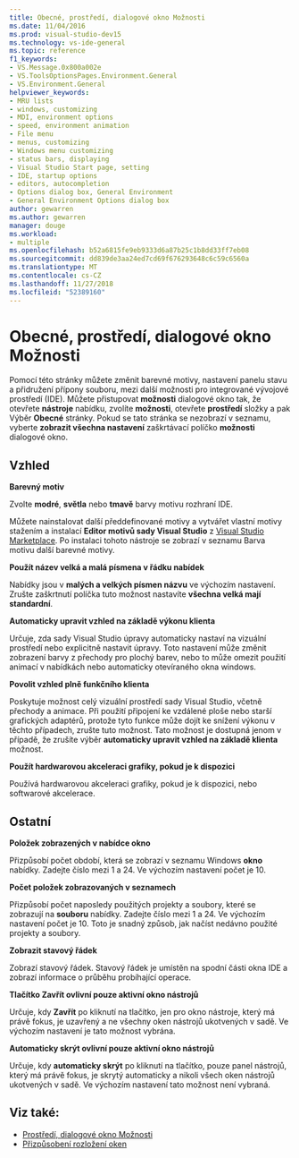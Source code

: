 ```yaml
---
title: Obecné, prostředí, dialogové okno Možnosti
ms.date: 11/04/2016
ms.prod: visual-studio-dev15
ms.technology: vs-ide-general
ms.topic: reference
f1_keywords:
- VS.Message.0x800a002e
- VS.ToolsOptionsPages.Environment.General
- VS.Environment.General
helpviewer_keywords:
- MRU lists
- windows, customizing
- MDI, environment options
- speed, environment animation
- File menu
- menus, customizing
- Windows menu customizing
- status bars, displaying
- Visual Studio Start page, setting
- IDE, startup options
- editors, autocompletion
- Options dialog box, General Environment
- General Environment Options dialog box
author: gewarren
ms.author: gewarren
manager: douge
ms.workload:
- multiple
ms.openlocfilehash: b52a6815fe9eb9333d6a87b25c1b8dd33ff7eb08
ms.sourcegitcommit: dd839de3aa24ed7cd69f676293648c6c59c6560a
ms.translationtype: MT
ms.contentlocale: cs-CZ
ms.lasthandoff: 11/27/2018
ms.locfileid: "52389160"
---
```

# <a name="general-environment-options-dialog-box"></a>Obecné, prostředí, dialogové okno Možnosti

Pomocí této stránky můžete změnit barevné motivy, nastavení panelu stavu a přidružení přípony souboru, mezi další možnosti pro integrované vývojové prostředí (IDE). Můžete přistupovat **možnosti** dialogové okno tak, že otevřete **nástroje** nabídku, zvolíte **možnosti**, otevřete **prostředí** složky a pak Výběr **Obecné** stránky. Pokud se tato stránka se nezobrazí v seznamu, vyberte **zobrazit všechna nastavení** zaškrtávací políčko **možnosti** dialogové okno.

## <a name="visual-experience"></a>Vzhled

**Barevný motiv**

Zvolte **modré**, **světla** nebo **tmavě** barvy motivu rozhraní IDE.

Můžete nainstalovat další předdefinované motivy a vytvářet vlastní motivy stažením a instalací **Editor motivů sady Visual Studio** z [Visual Studio Marketplace](https://marketplace.visualstudio.com/items?itemName=VisualStudioPlatformTeam.VisualStudio2017ColorThemeEditor). Po instalaci tohoto nástroje se zobrazí v seznamu Barva motivu další barevné motivy.

**Použít název velká a malá písmena v řádku nabídek**

Nabídky jsou v **malých a velkých písmen názvu** ve výchozím nastavení. Zrušte zaškrtnutí políčka tuto možnost nastavíte **všechna velká mají standardní**.

**Automaticky upravit vzhled na základě výkonu klienta**

Určuje, zda sady Visual Studio úpravy automaticky nastaví na vizuální prostředí nebo explicitně nastavit úpravy. Toto nastavení může změnit zobrazení barvy z přechody pro plochý barev, nebo to může omezit použití animací v nabídkách nebo automaticky otevíraného okna windows.

**Povolit vzhled plně funkčního klienta**

Poskytuje možnost celý vizuální prostředí sady Visual Studio, včetně přechody a animace. Při použití připojení ke vzdálené ploše nebo starší grafických adaptérů, protože tyto funkce může dojít ke snížení výkonu v těchto případech, zrušte tuto možnost. Tato možnost je dostupná jenom v případě, že zrušíte výběr **automaticky upravit vzhled na základě klienta** možnost.

**Použít hardwarovou akceleraci grafiky, pokud je k dispozici**

Používá hardwarovou akceleraci grafiky, pokud je k dispozici, nebo softwarové akcelerace.

## <a name="other"></a>Ostatní

**Položek zobrazených v nabídce okno**

Přizpůsobí počet období, která se zobrazí v seznamu Windows **okno** nabídky. Zadejte číslo mezi 1 a 24. Ve výchozím nastavení počet je 10.

**Počet položek zobrazovaných v seznamech**

Přizpůsobí počet naposledy použitých projekty a soubory, které se zobrazují na **souboru** nabídky. Zadejte číslo mezi 1 a 24. Ve výchozím nastavení počet je 10. Toto je snadný způsob, jak načíst nedávno použité projekty a soubory.

**Zobrazit stavový řádek**

Zobrazí stavový řádek. Stavový řádek je umístěn na spodní části okna IDE a zobrazí informace o průběhu probíhající operace.

**Tlačítko Zavřít ovlivní pouze aktivní okno nástrojů**

Určuje, kdy **Zavřít** po kliknutí na tlačítko, jen pro okno nástroje, který má právě fokus, je uzavřený a ne všechny oken nástrojů ukotvených v sadě. Ve výchozím nastavení je tato možnost vybrána.

**Automaticky skrýt ovlivní pouze aktivní okno nástrojů**

Určuje, kdy **automaticky skrýt** po kliknutí na tlačítko, pouze panel nástrojů, který má právě fokus, je skrytý automaticky a nikoli všech oken nástrojů ukotvených v sadě. Ve výchozím nastavení tato možnost není vybraná.

## <a name="see-also"></a>Viz také:

- [Prostředí, dialogové okno Možnosti](../../ide/reference/environment-options-dialog-box.md)
- [Přizpůsobení rozložení oken](../../ide/customizing-window-layouts-in-visual-studio.md)